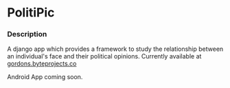 # PolitiPic

### Description 

A django app which provides a framework to study the relationship between an individual's face and their political opinions. Currently available at [gordons.byteprojects.co](gordons.byteprojects.co)

Android App coming soon.

